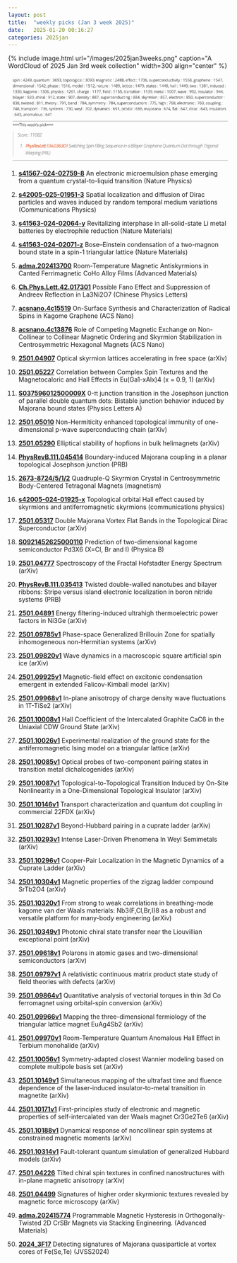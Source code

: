 ```yaml
---
layout: post
title:  "weekly picks (Jan 3 week 2025)"
date:   2025-01-20 00:16:27
categories: 2025jan
---
```


{% include image.html url="/images/2025jan3weeks.png" caption="A WordCloud of 2025 Jan 3rd week collection" width=300 align="center" %}



<img src="/images/2025jan3weeks-pick.png">




1. **[s41567-024-02759-8](https://www.nature.com/articles/s41567-024-02759-8)** An electronic microemulsion phase emerging from a quantum crystal-to-liquid transition (Nature Physics)

1. **[s42005-025-01951-3](https://www.nature.com/articles/s42005-025-01951-3)** Spatial localization and diffusion of Dirac particles and waves induced by random temporal medium variations (Communications Physics)

1. **[s41563-024-02064-y](https://www.nature.com/articles/s41563-024-02064-y)** Revitalizing interphase in all-solid-state Li metal batteries by electrophile reduction (Nature Materials)

1. **[s41563-024-02071-z](https://www.nature.com/articles/s41563-024-02071-z)** Bose–Einstein condensation of a two-magnon bound state in a spin-1 triangular lattice (Nature Materials)

1. **[adma.202413700](https://advanced.onlinelibrary.wiley.com/doi/full/10.1002/adma.202413700)** Room-Temperature Magnetic Antiskyrmions in Canted Ferrimagnetic CoHo Alloy Films (Advanced Materials)


1. **[Ch.Phys.Lett.42.017301](https://cpl.iphy.ac.cn/en/article/pdf/preview/10.1088/0256-307X/42/1/017301.pdf)** Possible Fano Effect and Suppression of Andreev Reflection in La3Ni2O7 (Chinese Physics Letters)


1. **[acsnano.4c15519](https://pubs.acs.org/doi/full/10.1021/acsnano.4c15519)** On-Surface Synthesis and Characterization of Radical Spins in Kagome Graphene (ACS Nano)


1. **[acsnano.4c13876](https://pubs.acs.org/doi/full/10.1021/acsnano.4c13876)** Role of Competing Magnetic Exchange on Non-Collinear to Collinear Magnetic Ordering and Skyrmion Stabilization in Centrosymmetric Hexagonal Magnets (ACS Nano)


1. **[2501.04907](https://arxiv.org/abs/2501.04907)** Optical skyrmion lattices accelerating in free space (arXiv)


1. **[2501.05227](https://arxiv.org/abs/2501.05227)** Correlation between Complex Spin Textures and the Magnetocaloric and Hall Effects in Eu(Ga1-xAlx)4 (x = 0.9, 1) (arXiv)


1. **[S037596012500009X](https://www.sciencedirect.com/science/article/pii/S037596012500009X)** 0-π junction transition in the Josephson junction of parallel double quantum dots: Bistable junction behavior induced by Majorana bound states (Physics Letters A)


1. **[2501.05010](https://arxiv.org/abs/2501.05010)** Non-Hermiticity enhanced topological immunity of one-dimensional p-wave superconducting chain (arXiv)



1. **[2501.05290](https://arxiv.org/abs/2501.05290)** Elliptical stability of hopfions in bulk helimagnets (arXiv)


1. **[PhysRevB.111.045414](https://journals.aps.org/prb/abstract/10.1103/PhysRevB.111.045414)** Boundary-induced Majorana coupling in a planar topological Josephson junction (PRB)

1. **[2673-8724/5/1/2](https://www.mdpi.com/2673-8724/5/1/2)** Quadruple-Q Skyrmion Crystal in Centrosymmetric Body-Centered Tetragonal Magnets (magnetism)

1. **[s42005-024-01925-x](https://www.nature.com/articles/s42005-024-01925-x)** Topological orbital Hall effect caused by skyrmions and antiferromagnetic skyrmions (communications physics)


1. **[2501.05317](https://arxiv.org/abs/2501.05317)** Double Majorana Vortex Flat Bands in the Topological Dirac Superconductor (arXiv)


1. **[S0921452625000110](https://www.sciencedirect.com/science/article/pii/S0921452625000110)** Prediction of two-dimensional kagome semiconductor Pd3X6 (X=Cl, Br and I) (Physica B)



1. **[2501.04777](https://arxiv.org/abs/2501.04777)** Spectroscopy of the Fractal Hofstadter Energy Spectrum (arXiv)


1. **[PhysRevB.111.035413](https://journals.aps.org/prb/abstract/10.1103/PhysRevB.111.035413)** Twisted double-walled nanotubes and bilayer ribbons: Stripe versus island electronic localization in boron nitride systems (PRB)


1. **[2501.04891](https://arxiv.org/abs/2501.04891)** Energy filtering-induced ultrahigh thermoelectric power factors in Ni3Ge (arXiv)

1. **[2501.09785v1](https://arxiv.org/abs/2501.09785)** Phase-space Generalized Brillouin Zone for spatially inhomogeneous non-Hermitian systems (arXiv)

1. **[2501.09820v1](https://arxiv.org/abs/2501.09820)** Wave dynamics in a macroscopic square artificial spin ice (arXiv)

1. **[2501.09925v1](https://arxiv.org/abs/2501.09925)** Magnetic-field effect on excitonic condensation emergent in extended Falicov-Kimball model (arXiv)

1. **[2501.09968v1](https://arxiv.org/abs/2501.09968)** In-plane anisotropy of charge density wave fluctuations in 1T-TiSe2 (arXiv)

1. **[2501.10008v1](https://arxiv.org/abs/2501.10008)** Hall Coefficient of the Intercalated Graphite CaC6 in the Uniaxial CDW Ground State (arXiv)

1. **[2501.10026v1](https://arxiv.org/abs/2501.10026)** Experimental realization of the ground state for the antiferromagnetic Ising model on a triangular lattice (arXiv)

1. **[2501.10085v1](https://arxiv.org/abs/2501.10085)** Optical probes of two-component pairing states in transition metal dichalcogenides (arXiv)

1. **[2501.10087v1](https://arxiv.org/abs/2501.10087)** Topological-to-Topological Transition Induced by On-Site Nonlinearity in a One-Dimensional Topological Insulator (arXiv)

1. **[2501.10146v1](https://arxiv.org/abs/2501.10146)** Transport characterization and quantum dot coupling in commercial 22FDX (arXiv)

1. **[2501.10287v1](https://arxiv.org/abs/2501.10287)** Beyond-Hubbard pairing in a cuprate ladder (arXiv)

1. **[2501.10293v1](https://arxiv.org/abs/2501.10293)** Intense Laser-Driven Phenomena In Weyl Semimetals (arXiv)

1. **[2501.10296v1](https://arxiv.org/abs/2501.10296)** Cooper-Pair Localization in the Magnetic Dynamics of a Cuprate Ladder (arXiv)

1. **[2501.10304v1](https://arxiv.org/abs/2501.10304)** Magnetic properties of the zigzag ladder compound SrTb2O4 (arXiv)

1. **[2501.10320v1](https://arxiv.org/abs/2501.10320)** From strong to weak correlations in breathing-mode kagome van der Waals materials: Nb3(F,Cl,Br,I)8 as a robust and versatile platform for many-body engineering (arXiv)

1. **[2501.10349v1](https://arxiv.org/abs/2501.10349)** Photonic chiral state transfer near the Liouvillian exceptional point (arXiv)

1. **[2501.09618v1](https://arxiv.org/abs/2501.09618)** Polarons in atomic gases and two-dimensional semiconductors (arXiv)

1. **[2501.09797v1](https://arxiv.org/abs/2501.09797)** A relativistic continuous matrix product state study of field theories with defects (arXiv)

1. **[2501.09864v1](https://arxiv.org/abs/2501.09864)** Quantitative analysis of vectorial torques in thin 3d Co ferromagnet using orbital-spin conversion (arXiv)

1. **[2501.09966v1](https://arxiv.org/abs/2501.09966)** Mapping the three-dimensional fermiology of the triangular lattice magnet EuAg4Sb2 (arXiv)

1. **[2501.09970v1](https://arxiv.org/abs/2501.09970)** Room-Temperature Quantum Anomalous Hall Effect in Terbium monohalide (arXiv)

1. **[2501.10056v1](https://arxiv.org/abs/2501.10056)** Symmetry-adapted closest Wannier modeling based on complete multipole basis set (arXiv)

1. **[2501.10149v1](https://arxiv.org/abs/2501.10149)** Simultaneous mapping of the ultrafast time and fluence dependence of the laser-induced insulator-to-metal transition in magnetite (arXiv)

1. **[2501.10171v1](https://arxiv.org/abs/2501.10171)** First-principles study of electronic and magnetic properties of self-intercalated van der Waals magnet Cr3Ge2Te6 (arXiv)

1. **[2501.10188v1](https://arxiv.org/abs/2501.10188)** Dynamical response of noncollinear spin systems at constrained magnetic moments (arXiv)

1. **[2501.10314v1](https://arxiv.org/abs/2501.10314)** Fault-tolerant quantum simulation of generalized Hubbard models (arXiv)






1. **[2501.04226](https://arxiv.org/abs/2501.04226)** Tilted chiral spin textures in confined nanostructures with in-plane magnetic anisotropy (arXiv)

1. **[2501.04499](https://arxiv.org/abs/2501.04499)** Signatures of higher order skyrmionic textures revealed by magnetic force microscopy (arXiv)

1. **[adma.202415774](https://advanced.onlinelibrary.wiley.com/doi/pdf/10.1002/adma.202415774)** Programmable Magnetic Hysteresis in Orthogonally-Twisted 2D CrSBr Magnets via Stacking Engineering. (Advanced Materials)



1. **[2024_3F17](https://www.jstage.jst.go.jp/article/jvss/2024/0/2024_3F17/_pdf)** Detecting signatures of Majorana quasiparticle at vortex cores of Fe(Se,Te) (JVSS2024)


